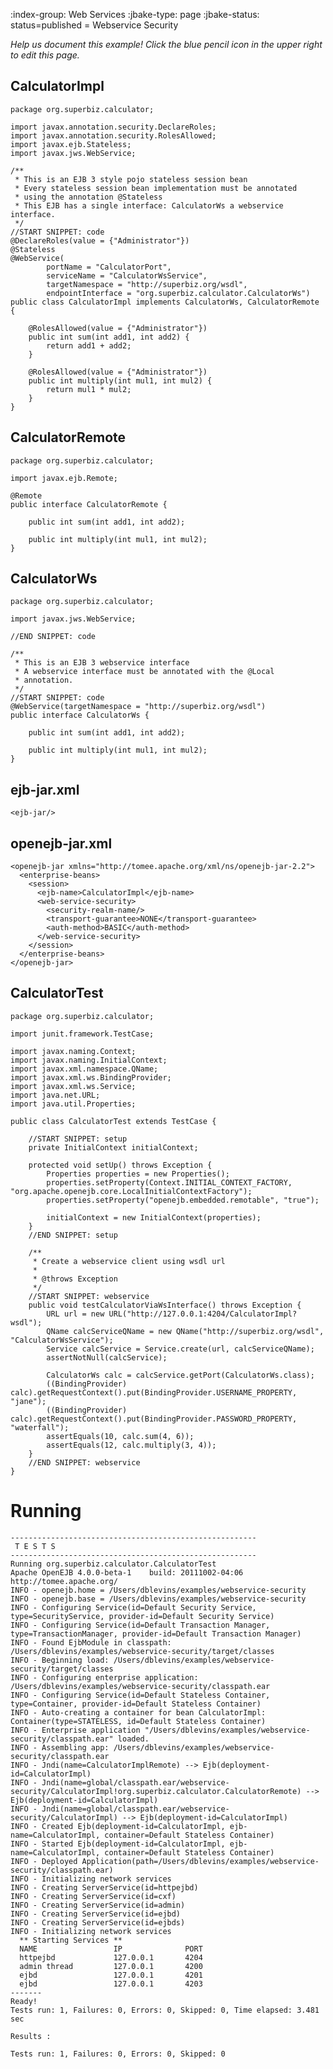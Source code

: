 :index-group:  Web Services
:jbake-type: page
:jbake-status: status=published
= Webservice Security


*Help us document this example! Click the blue pencil icon in the upper right to edit this page.*

## CalculatorImpl

    package org.superbiz.calculator;
    
    import javax.annotation.security.DeclareRoles;
    import javax.annotation.security.RolesAllowed;
    import javax.ejb.Stateless;
    import javax.jws.WebService;
    
    /**
     * This is an EJB 3 style pojo stateless session bean
     * Every stateless session bean implementation must be annotated
     * using the annotation @Stateless
     * This EJB has a single interface: CalculatorWs a webservice interface.
     */
    //START SNIPPET: code
    @DeclareRoles(value = {"Administrator"})
    @Stateless
    @WebService(
            portName = "CalculatorPort",
            serviceName = "CalculatorWsService",
            targetNamespace = "http://superbiz.org/wsdl",
            endpointInterface = "org.superbiz.calculator.CalculatorWs")
    public class CalculatorImpl implements CalculatorWs, CalculatorRemote {
    
        @RolesAllowed(value = {"Administrator"})
        public int sum(int add1, int add2) {
            return add1 + add2;
        }
    
        @RolesAllowed(value = {"Administrator"})
        public int multiply(int mul1, int mul2) {
            return mul1 * mul2;
        }
    }

## CalculatorRemote

    package org.superbiz.calculator;
    
    import javax.ejb.Remote;
    
    @Remote
    public interface CalculatorRemote {
    
        public int sum(int add1, int add2);
    
        public int multiply(int mul1, int mul2);
    }

## CalculatorWs

    package org.superbiz.calculator;
    
    import javax.jws.WebService;
    
    //END SNIPPET: code
    
    /**
     * This is an EJB 3 webservice interface
     * A webservice interface must be annotated with the @Local
     * annotation.
     */
    //START SNIPPET: code
    @WebService(targetNamespace = "http://superbiz.org/wsdl")
    public interface CalculatorWs {
    
        public int sum(int add1, int add2);
    
        public int multiply(int mul1, int mul2);
    }

## ejb-jar.xml

    <ejb-jar/>

## openejb-jar.xml

    <openejb-jar xmlns="http://tomee.apache.org/xml/ns/openejb-jar-2.2">
      <enterprise-beans>
        <session>
          <ejb-name>CalculatorImpl</ejb-name>
          <web-service-security>
            <security-realm-name/>
            <transport-guarantee>NONE</transport-guarantee>
            <auth-method>BASIC</auth-method>
          </web-service-security>
        </session>
      </enterprise-beans>
    </openejb-jar>

## CalculatorTest

    package org.superbiz.calculator;
    
    import junit.framework.TestCase;
    
    import javax.naming.Context;
    import javax.naming.InitialContext;
    import javax.xml.namespace.QName;
    import javax.xml.ws.BindingProvider;
    import javax.xml.ws.Service;
    import java.net.URL;
    import java.util.Properties;
    
    public class CalculatorTest extends TestCase {
    
        //START SNIPPET: setup
        private InitialContext initialContext;
    
        protected void setUp() throws Exception {
            Properties properties = new Properties();
            properties.setProperty(Context.INITIAL_CONTEXT_FACTORY, "org.apache.openejb.core.LocalInitialContextFactory");
            properties.setProperty("openejb.embedded.remotable", "true");
    
            initialContext = new InitialContext(properties);
        }
        //END SNIPPET: setup
    
        /**
         * Create a webservice client using wsdl url
         *
         * @throws Exception
         */
        //START SNIPPET: webservice
        public void testCalculatorViaWsInterface() throws Exception {
            URL url = new URL("http://127.0.0.1:4204/CalculatorImpl?wsdl");
            QName calcServiceQName = new QName("http://superbiz.org/wsdl", "CalculatorWsService");
            Service calcService = Service.create(url, calcServiceQName);
            assertNotNull(calcService);
    
            CalculatorWs calc = calcService.getPort(CalculatorWs.class);
            ((BindingProvider) calc).getRequestContext().put(BindingProvider.USERNAME_PROPERTY, "jane");
            ((BindingProvider) calc).getRequestContext().put(BindingProvider.PASSWORD_PROPERTY, "waterfall");
            assertEquals(10, calc.sum(4, 6));
            assertEquals(12, calc.multiply(3, 4));
        }
        //END SNIPPET: webservice
    }

# Running

    
    -------------------------------------------------------
     T E S T S
    -------------------------------------------------------
    Running org.superbiz.calculator.CalculatorTest
    Apache OpenEJB 4.0.0-beta-1    build: 20111002-04:06
    http://tomee.apache.org/
    INFO - openejb.home = /Users/dblevins/examples/webservice-security
    INFO - openejb.base = /Users/dblevins/examples/webservice-security
    INFO - Configuring Service(id=Default Security Service, type=SecurityService, provider-id=Default Security Service)
    INFO - Configuring Service(id=Default Transaction Manager, type=TransactionManager, provider-id=Default Transaction Manager)
    INFO - Found EjbModule in classpath: /Users/dblevins/examples/webservice-security/target/classes
    INFO - Beginning load: /Users/dblevins/examples/webservice-security/target/classes
    INFO - Configuring enterprise application: /Users/dblevins/examples/webservice-security/classpath.ear
    INFO - Configuring Service(id=Default Stateless Container, type=Container, provider-id=Default Stateless Container)
    INFO - Auto-creating a container for bean CalculatorImpl: Container(type=STATELESS, id=Default Stateless Container)
    INFO - Enterprise application "/Users/dblevins/examples/webservice-security/classpath.ear" loaded.
    INFO - Assembling app: /Users/dblevins/examples/webservice-security/classpath.ear
    INFO - Jndi(name=CalculatorImplRemote) --> Ejb(deployment-id=CalculatorImpl)
    INFO - Jndi(name=global/classpath.ear/webservice-security/CalculatorImpl!org.superbiz.calculator.CalculatorRemote) --> Ejb(deployment-id=CalculatorImpl)
    INFO - Jndi(name=global/classpath.ear/webservice-security/CalculatorImpl) --> Ejb(deployment-id=CalculatorImpl)
    INFO - Created Ejb(deployment-id=CalculatorImpl, ejb-name=CalculatorImpl, container=Default Stateless Container)
    INFO - Started Ejb(deployment-id=CalculatorImpl, ejb-name=CalculatorImpl, container=Default Stateless Container)
    INFO - Deployed Application(path=/Users/dblevins/examples/webservice-security/classpath.ear)
    INFO - Initializing network services
    INFO - Creating ServerService(id=httpejbd)
    INFO - Creating ServerService(id=cxf)
    INFO - Creating ServerService(id=admin)
    INFO - Creating ServerService(id=ejbd)
    INFO - Creating ServerService(id=ejbds)
    INFO - Initializing network services
      ** Starting Services **
      NAME                 IP              PORT  
      httpejbd             127.0.0.1       4204  
      admin thread         127.0.0.1       4200  
      ejbd                 127.0.0.1       4201  
      ejbd                 127.0.0.1       4203  
    -------
    Ready!
    Tests run: 1, Failures: 0, Errors: 0, Skipped: 0, Time elapsed: 3.481 sec
    
    Results :
    
    Tests run: 1, Failures: 0, Errors: 0, Skipped: 0
    
